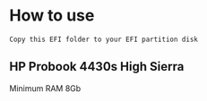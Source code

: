 # How to use

```
Copy this EFI folder to your EFI partition disk 
```

## HP Probook 4430s High Sierra 
Minimum RAM 8Gb
